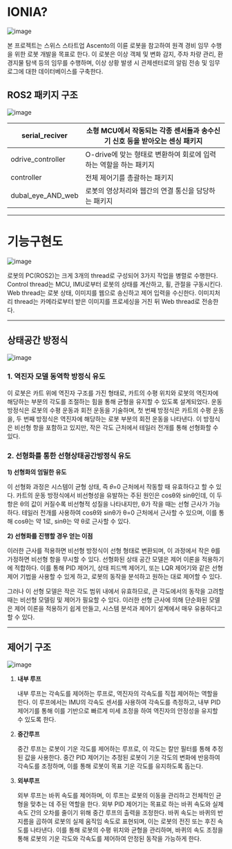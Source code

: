 






# IONIA?

![image](https://github.com/user-attachments/assets/3a742641-f8ec-4ec9-af7a-ee7ed4733eb1)


 본 프로젝트는 스위스 스타트업 Ascento의 이륜 로봇을 참고하여 원격 경비 임무 수행을 위한 로봇 개발을 목표로 한다. 이 로봇은 이상 객체 및 변화 감지, 주차 차량 관리, 환경지물 탐색 등의 임무를 수행하며, 이상 상황 발생 시 관제센터로의 알림 전송 및 임무 로그에 대한 데이터베이스를 구축한다.

## ROS2 패키지 구조

![image](https://github.com/user-attachments/assets/1385169b-d842-4a21-b01b-fa68d84f1a86)


| serial_reciver | 소형 MCU에서 작동되는 각종 센서들과 송수신기 신호 등을 받아오는 센싱 패키지 |
| --- | --- |
| odrive_controller | O-drive에 맞는 형태로 변환하여 회로에 입력하는 역할을 하는 패키지 |
| controller | 전체 제어기를 총괄하는 패키지 |
| dubal_eye_AND_web | 로봇의 영상처리와 웹간의 연결 통신을 담당하는 패키지 |

---

# 기능구현도
![image](https://github.com/user-attachments/assets/639b5e4a-447f-4b34-8a2c-9bdac871a9bb)

로봇의 PC(ROS2)는 크게 3개의 thread로 구성되어 3가지 작업을 병렬로 수행한다. Control thread는 MCU, IMU로부터 로봇의 상태를 계산하고, 휠, 관절을 구동시킨다. Web thread는 로봇 상태, 이미지를 웹으로 송신하고 제어 입력을 수신한다. 이미지처리 thread는 카메라로부터 받은 이미지를 프로세싱을 거친 뒤 Web thread로 전송한다.

---

## 상태공간 방정식

![image](https://github.com/user-attachments/assets/06175503-4247-47fa-8240-1782177a05ab)

### **1. 역진자 모델 동역학 방정식 유도**

이 로봇은 카트 위에 역진자 구조를 가진 형태로, 카트의 수평 위치와 로봇의 역진자에 해당하는 부분의 각도를 조절하는 힘을 통해 균형을 유지할 수 있도록 설계되었다. 운동 방정식은 로봇의 수평 운동과 회전 운동을 기술하며, 첫 번째 방정식은 카트의 수평 운동을, 두 번째 방정식은 역진자에 해당하는 로봇 부분의 회전 운동을 나타낸다. 이 방정식은 비선형 항을 포함하고 있지만, 작은 각도 근처에서 테일러 전개를 통해 선형화할 수 있다.

### **2. 선형화를 통한 선형상태공간방정식 유도**

**1) 선형화의 엄밀한 유도**

이 선형화 과정은 시스템이 균형 상태, 즉 𝜃=0 근처에서 작동할 때 유효하다고 할 수 있다. 카트의 운동 방정식에서 비선형성을 유발하는 주된 원인은 cosθ와 sinθ인데, 이 두 항은 θ의 값이 커질수록 비선형적 성질을 나타내지만, θ가 작을 때는 선형 근사가 가능하다. 테일러 전개를 사용하여 cosθ와 sinθ가 θ=0 근처에서 근사할 수 있으며, 이를 통해 cosθ는 약 1로, sinθ는 약 θ로 근사할 수 있다.

**2) 선형화를 진행할 경우 얻는 이점**

이러한 근사를 적용하면 비선형 방정식이 선형 형태로 변환되며, 이 과정에서 작은 θ를 가정하면 비선형 항을 무시할 수 있다. 선형화된 상태 공간 모델은 제어 이론을 적용하기에 적합하다. 이를 통해 PID 제어기, 상태 피드백 제어기, 또는 LQR 제어기와 같은 선형 제어 기법을 사용할 수 있게 하고, 로봇의 동작을 분석하고 원하는 대로 제어할 수 있다.

그러나 이 선형 모델은 작은 각도 범위 내에서 유효하므로, 큰 각도에서의 동작을 고려할 때는 비선형 모델링 및 제어가 필요할 수 있다. 이러한 선형 근사에 의해 단순화된 모델은 제어 이론을 적용하기 쉽게 만들고, 시스템 분석과 제어기 설계에서 매우 유용하다고 할 수 있다.

---

## **제어기 구조**

![image](https://github.com/user-attachments/assets/d1528068-cc87-4842-9ace-cbee7332e62a)

1. **내부 루프**
    
    내부 루프는 각속도를 제어하는 루프로, 역진자의 각속도를 직접 제어하는 역할을 한다. 이 루프에서는 IMU의 각속도 센서를 사용하여 각속도를 측정하고, 내부 PID 제어기를 통해 이를 기반으로 빠르게 미세 조정을 하여 역진자의 안정성을 유지할 수 있도록 한다.
    
2. **중간루프** 
    
    중간 루프는 로봇이 기운 각도를 제어하는 루프로, 이 각도는 칼만 필터를 통해 추정된 값을 사용한다. 중간 PID 제어기는 추정된 로봇이 기운 각도의 변화에 반응하여 각속도를 조정하며, 이를 통해 로봇이 목표 기운 각도를 유지하도록 돕는다.
    
3. **외부루프**
    
    외부 루프는 바퀴 속도를 제어하며, 이 루프는 로봇의 이동을 관리하고 전체적인 균형을 맞추는 데 주된 역할을 한다. 외부 PID 제어기는 목표로 하는 바퀴 속도와 실제 속도 간의 오차를 줄이기 위해 중간 루프의 출력을 조정한다. 바퀴 속도는 바퀴의 반지름을 곱하여 로봇의 실제 움직임 속도로 표현되며, 이는 로봇의 전진 또는 후진 속도를 나타낸다. 이를 통해 로봇의 수평 위치와 균형을 관리하며, 바퀴의 속도 조정을 통해 로봇의 기운 각도와 각속도를 제어하여 안정된 동작을 가능하게 한다.
    
